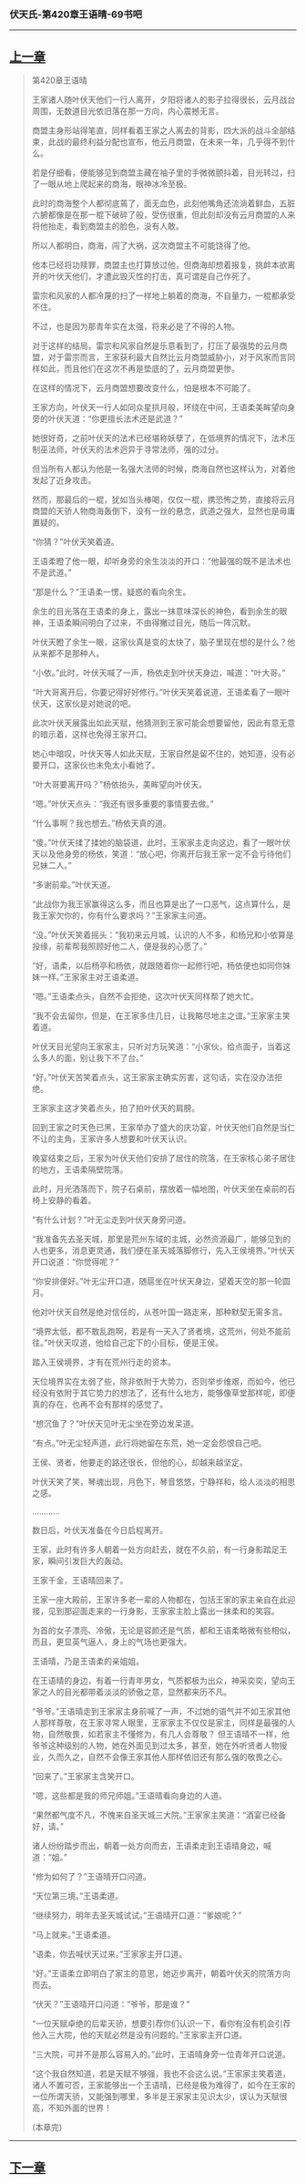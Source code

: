 ### 伏天氏-第420章王语晴-69书吧

--------
[上一章](./f9a7a34d6f963103c3d69d59e51373c8.md)
--------


>
>
>
>第420章王语晴
>
>王家诸人随叶伏天他们一行人离开，夕阳将诸人的影子拉得很长，云月战台周围，无数道目光依旧落在那一方向，内心震撼无言。
>
>商盟主身形站得笔直，同样看着王家之人离去的背影，四大派的战斗全部结束，此战的最终利益分配也宣布，他云月商盟，在未来一年，几乎得不到什么。
>
>若是仔细看，便能够见到商盟主藏在袖子里的手微微颤抖着，目光转过，扫了一眼从地上爬起来的商海，眼神冰冷至极。
>
>此时的商海整个人都彻底蔫了，面无血色，此刻他嘴角还流淌着鲜血，五脏六腑都像是在那一棍下破碎了般，受伤很重，但此刻却没有云月商盟的人来将他抬走，看到商盟主的脸色，没有人敢。
>
>所以人都明白，商海，闯了大祸，这次商盟主不可能饶得了他。
>
>他本已经将功赎罪，商盟主也打算放过他，但商海却想着报复，挑衅本欲离开的叶伏天他们，才遭此毁灭性的打击，真可谓是自己作死了。
>
>雷宗和风家的人都冷蔑的扫了一样地上躺着的商海，不自量力，一棍都承受不住。
>
>不过，也是因为那青年实在太强，将来必是了不得的人物。
>
>对于这样的结局，雷宗和风家自然是乐意看到了，打压了最强势的云月商盟，对于雷宗而言，王家获利最大自然比云月商盟威胁小，对于风家而言同样如此，而且他们在这次不再是垫底的了，云月商盟更惨。
>
>在这样的情况下，云月商盟想要改变什么，怕是根本不可能了。
>
>王家方向，叶伏天一行人如同众星拱月般，环绕在中间，王语柔美眸望向身旁的叶伏天道：“你更擅长法术还是武道？”
>
>她很好奇，之前叶伏天的法术已经堪称妖孽了，在低境界的情况下，法术压制巫法师，叶伏天的法术迥异于寻常法师，强的过分。
>
>但当所有人都认为他是一名强大法师的时候，商海自然也这样认为，对着他发起了近身攻击。
>
>然而，那最后的一棍，犹如当头棒喝，仅仅一棍，携恐怖之势，直接将云月商盟的天骄人物商海轰倒下，没有一丝的悬念，武道之强大，显然也是毋庸置疑的。
>
>“你猜？”叶伏天笑着道。
>
>王语柔瞪了他一眼，却听身旁的余生淡淡的开口：“他最强的既不是法术也不是武道。”
>
>“那是什么？”王语柔一愣，疑惑的看向余生。
>
>余生的目光落在王语柔的身上，露出一抹意味深长的神色，看到余生的眼神，王语柔瞬间明白了过来，不由得撇过目光，随后一阵沉默。
>
>叶伏天瞪了余生一眼，这家伙真是变的太快了，脑子里现在想的是什么？他从来都不是那种人。
>
>“小依。”此时，叶伏天喊了一声，杨依走到叶伏天身边，喊道：“叶大哥。”
>
>“叶大哥离开后，你要记得好好修行。”叶伏天笑着说道，王语柔看了一眼叶伏天，这家伙是对她说的吧。
>
>此次叶伏天展露出如此天赋，他猜测到王家可能会想要留他，因此有意无意的暗示着，这样也免得王家开口。
>
>她心中暗叹，叶伏天等人如此天赋，王家自然是留不住的，她知道，没有必要开口，这家伙也未免太小看她了。
>
>“叶大哥要离开吗？”杨依抬头，美眸望向叶伏天。
>
>“嗯。”叶伏天点头：“我还有很多重要的事情要去做。”
>
>“什么事啊？我也想去。”杨依天真的道。
>
>“傻。”叶伏天揉了揉她的脑袋道，此时，王家家主走向这边，看了一眼叶伏天以及他身旁的杨依，笑道：“放心吧，你离开后我王家一定不会亏待他们兄妹二人。”
>
>“多谢前辈。”叶伏天道。
>
>“此战你为我王家赢得这么多，而且也算是出了一口恶气，这点算什么，是我王家欠你的，你有什么要求吗？”王家家主问道。
>
>“没。”叶伏天笑着摇头：“我初来云月城，认识的人不多，和杨兄和小依算是投缘，前辈帮我照顾好他二人，便是我的心愿了。”
>
>“好，语柔，以后杨亭和杨依，就跟随着你一起修行吧，杨依便也如同你妹妹一样。”王家家主对王语柔道。
>
>“嗯。”王语柔点头，自然不会拒绝，这次叶伏天同样帮了她大忙。
>
>“我不会去留你，但是，在王家多住几日，让我略尽地主之谊。”王家家主笑着道。
>
>叶伏天目光望向王家家主，只听对方玩笑道：“小家伙，给点面子，当着这么多人的面，别让我下不了台。”
>
>“好。”叶伏天苦笑着点头，这王家家主确实厉害，这句话，实在没办法拒绝。
>
>王家家主这才笑着点头，拍了拍叶伏天的肩膀。
>
>回到王家之时天色已黑，王家举办了盛大的庆功宴，叶伏天他们自然是当仁不让的主角，王家许多人想要和叶伏天认识。
>
>晚宴结束之后，王家为叶伏天他们安排了居住的院落，在王家核心弟子居住的地方，王语柔隔壁院落。
>
>此时，月光洒落而下，院子石桌前，摆放着一幅地图，叶伏天坐在桌前的石椅上安静的看着。
>
>“有什么计划？”叶无尘走到叶伏天身旁问道。
>
>“我准备先去圣天城，那里是荒州东域的主城，必然资源最广，能够见到的人也更多，消息更灵通，我们便在圣天城落脚修行，先入王侯境界。”叶伏天开口说道：“你觉得呢？”
>
>“你安排便好。”叶无尘开口道，随扈坐在叶伏天身边，望着天空的那一轮圆月。
>
>他对叶伏天自然是绝对信任的，从苍叶国一路走来，那种默契无需多言。
>
>“境界太低，都不敢乱跑啊，若是有一天入了贤者境，这荒州，何处不能前往。”叶伏天叹道，他给自己定下的小目标，便是王侯。
>
>踏入王侯境界，才有在荒州行走的资本。
>
>天位境界实在太弱了些，除非依附于大势力，否则举步维艰，而如今，他已经没有依附于其它势力的想法了，还有什么地方，能够像草堂那样呢，即便真的存在，也再不会有那样的感觉了。
>
>“想沉鱼了？”叶伏天见叶无尘坐在旁边发呆道。
>
>“有点。”叶无尘轻声道，此行将她留在东荒，她一定会怨恨自己吧。
>
>王侯、贤者，他要走的路还很长，但他的心，却越来越坚定。
>
>叶伏天笑了笑，琴魂出现，月色下，琴音悠悠，宁静祥和，给人淡淡的相思之感。
>
>…………
>
>数日后，叶伏天准备在今日启程离开。
>
>王家，此时有许多人朝着一处方向赶去，就在不久前，有一行身影踏足王家，瞬间引发巨大的轰动。
>
>王家千金，王语晴回来了。
>
>王家一座大殿前，王家许多老一辈的人物都在，包括王家的家主亲自在此迎接，见到那迎面走来的一行身影，王家家主脸上露出一抹柔和的笑容。
>
>为首的女子漂亮、冷傲，无论是容颜还是气质，都和王语柔略微有些相似，而且，更显英气逼人，身上的气场也更强大。
>
>王语晴，乃是王语柔的亲姐姐。
>
>在王语晴的身边，有着一行青年男女，气质都极为出众，神采奕奕，望向王家之人的目光都带着淡淡的骄傲之意，显然都来历不凡。
>
>“爷爷。”王语晴走到王家家主身前喊了一声，不过她的语气并不如王家其他人那样尊敬，在王家寻常人眼里，王家家主不仅仅是家主，同样是最强的人物，自然敬畏，如若家主不懂修为，有几人会尊敬？
>但王语晴不一样，他爷爷这种级别的人物，她在外面见到过太多，甚至，她在外听贤者人物授业，久而久之，自然不会像王家其他人那样依旧还有那么强的敬畏之心。
>
>“回来了。”王家家主含笑开口。
>
>“嗯，这些都是我的师兄师姐。”王语晴看向身边的人道。
>
>“果然都气度不凡，不愧来自圣天城三大院。”王家家主笑道：“酒宴已经备好，请。”
>
>诸人纷纷踏步而出，朝着一处方向而去，王语柔走到王语晴身边，喊道：“姐。”
>
>“修为如何了？”王语晴开口问道。
>
>“天位第三境。”王语柔道。
>
>“继续努力，明年去圣天城试试。”王语晴开口道：“爹娘呢？”
>
>“马上就来。”王语柔道。
>
>“语柔，你去喊伏天过来。”王家家主开口道。
>
>“好。”王语柔立即明白了家主的意思，她迈步离开，朝着叶伏天的院落方向而去。
>
>“伏天？”王语晴开口问道：“爷爷，那是谁？”
>
>“一位天赋卓绝的后辈天骄，想要引荐你们认识一下，看你有没有机会引荐他入三大院，他的天赋必然是没有问题的。”王家家主开口道。
>
>“三大院，可并不是那么容易入的。”此时，王语晴身旁一位青年开口说道。
>
>“这个我自然知道，若是天赋不够强，我也不会这么说。”王家家主笑着道，诸人不置可否，王家能够出一个王语晴，已经是极为难得了，如今在王家的一位所谓天骄，又能强到哪里，多半是王家家主见识太少，误认为天赋很高，不知外面的世界！
>
>(本章完)
>
>

--------
[下一章](./cb6b1ea5f1752983f807adeaee453af9.md)
--------
